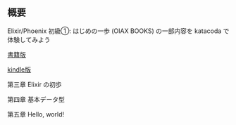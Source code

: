 ## 概要

Elixir/Phoenix 初級①: はじめの一歩 (OIAX BOOKS) の一部内容を katacoda で体験してみよう

[書籍版](https://www.amazon.co.jp/dp/4908829209)

[kindle版](https://www.amazon.co.jp/dp/B01N2K6UBZ)

第三章 Elixir の初歩

第四章 基本データ型

第五章 Hello, world!
